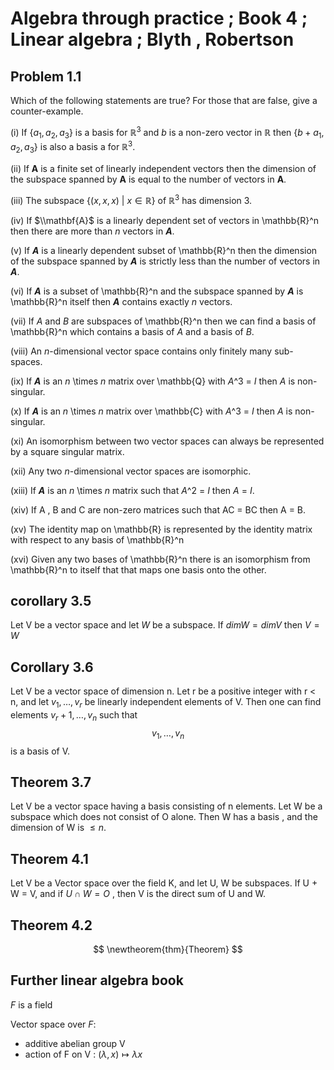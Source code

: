 
# Algebra through practice ; Book 4 ; Linear algebra ; Blyth , Robertson

## Problem 1.1

Which of the following statements are true? For those that are false, give a counter-example. 

(i) If $\{a_1,a_2,a_3\}$ is a basis for $\mathbb{R}^3$
and $b$ is a non-zero vector in $\mathbb{R}$ 
then $\{b+a_1,a_2,a_3\}$ is also a basis a for $\mathbb{R}^3$.

(ii) If $\mathbf{A}$ is a finite set of linearly independent vectors then the dimension of the subspace spanned by $\mathbf{A}$ is equal to the number of vectors in $\mathbf{A}$. 

(iii) The subspace $\{(x,x,x)\ |\ x \in \mathbb{R}\}$ of $\mathbb{R}^3$ has dimension 3. 

(iv) If $\\mathbf{A}$ is a linearly dependent set of vectors in \mathbb{R}^n then there are more than *n* vectors in ***A***. 

(v) If ***A*** is a linearly dependent subset of \mathbb{R}^n  then the dimension of the subspace spanned by ***A*** is strictly less than the number of vectors in ***A***. 

(vi) If ***A*** is a subset of \mathbb{R}^n and the subspace spanned by ***A*** is \mathbb{R}^n itself then ***A*** contains exactly *n* vectors. 

(vii) If *A* and *B* are subspaces of \mathbb{R}^n then we can find a basis of \mathbb{R}^n which contains a basis of *A* and a basis of *B*. 

(viii) An *n*-dimensional vector space contains only finitely many sub-spaces. 

(ix) If ***A*** is an *n* \times *n* matrix over \mathbb{Q} with *A*^3 = *I* then *A* is non-singular. 

(x) If ***A*** is an *n* \times *n* matrix over \mathbb{C} with *A*^3 = *I* then *A* is non-singular. 

(xi) An isomorphism between two vector spaces can always be represented by a square singular matrix. 

(xii) Any two *n*-dimensional vector spaces are isomorphic. 

(xiii) If ***A*** is an *n* \times *n* matrix such that *A*^2 = *I* then *A* = *I*.  

(xiv) If A , B and C are non-zero matrices such that AC = BC then A = B. 

(xv) The identity map on \mathbb{R} is represented by the identity matrix with respect to any basis of \mathbb{R}^n 

(xvi) Given any two bases of \mathbb{R}^n there is an isomorphism from \mathbb{R}^n to itself that that maps one basis onto the other. 


## corollary 3.5

Let V be a vector space and let $W$ be a subspace.  If $dim W = dim V$ then $V = W$

## Corollary 3.6

Let V be a vector space of dimension n. 
Let r be a positive integer with r < n, 
and let $v_1 , \dots , v_r$ be linearly independent elements of V. 
Then one can find elements $v_r+1 , \dots , v_n$ such that 
$$ { v_1 , \dots , v_n } $$ 
is a basis of V. 

## Theorem 3.7

Let V be a vector space having a basis consisting of n elements. Let W be a subspace which does not consist of O alone. 
Then W has a basis , and the dimension of W is $\leq n$. 

## Theorem 4.1 

Let V be a Vector space over the field K, and let U, W be subspaces. If U + W = V, and if $U \cap W = O$ , then V is the direct sum of U and W. 


## Theorem 4.2

$$ \newtheorem{thm}{Theorem} $$



## Further linear algebra book 

$F$ is a field

Vector space over $F$:
- additive abelian group V
- action of F on V :  $(\lambda,x) \mapsto \lambda x$ 



